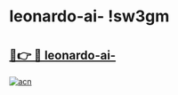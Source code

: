 # leonardo-ai- !sw3gm

# <h2><a href="https://uz5mq7.esa.edu.pl?title=leonardo-ai-&ref=sw3gm">🔗👉 🔴 leonardo-ai-</a></h2>

[![acn](https://github.com/user-attachments/assets/0f9c940e-d8b0-45ae-aac7-cd30a18b3e1c)](https://uz5mq7.esa.edu.pl?title=leonardo-ai-&ref=sw3gm)

